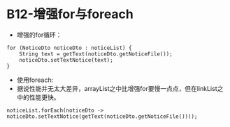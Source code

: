 # B12-增强for与foreach

* 增强的for循环：

```
for (NoticeDto noticeDto : noticeList) {
    String text = getText(noticeDto.getNoticeFile());
    noticeDto.setTextNotice(text);
}
```

* 使用foreach:
* 据说性能并无太大差异，arrayList之中比增强for要慢一点点，但在linkList之中的性能更快。

```
noticeList.forEach(noticeDto -> noticeDto.setTextNotice(getText(noticeDto.getNoticeFile())));
```